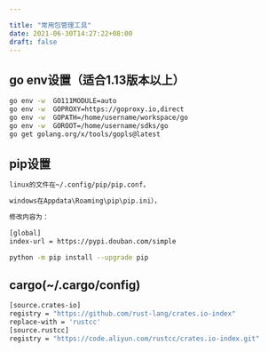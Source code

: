 ```yaml
---

title: "常用包管理工具"
date: 2021-06-30T14:27:22+08:00
draft: false
---
```




## go env设置（适合1.13版本以上）


  ```bash
  go env -w  GO111MODULE=auto
  go env -w  GOPROXY=https://goproxy.io,direct
  go env -w  GOPATH=/home/username/workspace/go
  go env -w  GOROOT=/home/username/sdks/go
  go get golang.org/x/tools/gopls@latest
  ```

## pip设置

```bash
linux的文件在~/.config/pip/pip.conf，

windows在Appdata\Roaming\pip\pip.ini），

修改内容为：

[global]
index-url = https://pypi.douban.com/simple

python -m pip install --upgrade pip

```

## cargo(~/.cargo/config)

```bash
[source.crates-io]
registry = "https://github.com/rust-lang/crates.io-index"
replace-with = 'rustcc'
[source.rustcc]
registry = "https://code.aliyun.com/rustcc/crates.io-index.git"

```








